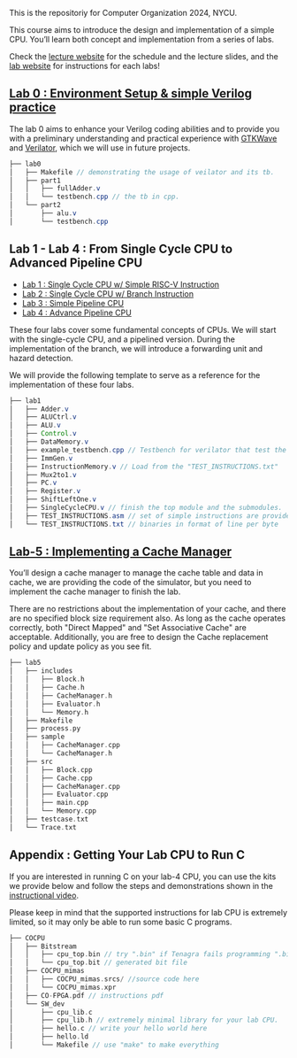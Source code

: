 This is the repositoriy for Computer Organization 2024, NYCU.

This course aims to introduce the design and implementation of a simple CPU. 
You’ll learn both concept and implementation from a series of labs.

Check the [lecture website](https://people.cs.nycu.edu.tw/~ttyeh/course/2024_Spring/CS10014/outline.html) for the schedule and the lecture slides, and the [lab website](https://nycu-caslab.github.io/CO2024/index.html) for instructions for each labs!


## [Lab 0 : Environment Setup & simple Verilog practice](https://nycu-caslab.github.io/CO2024/labs/Lab%200.html)

The lab 0 aims to enhance your Verilog coding abilities and to provide you with a preliminary understanding and practical experience with [GTKWave](https://gtkwave.sourceforge.net/) and [Verilator](https://www.veripool.org/verilator/), which we will use in future projects.
```java
├── lab0
│   ├── Makefile // demonstrating the usage of veilator and its tb.
│   ├── part1
│   │   ├── fullAdder.v
│   │   └── testbench.cpp // the tb in cpp.
│   └── part2
│       ├── alu.v
│       └── testbench.cpp
```


## Lab 1 - Lab 4 : From Single Cycle CPU to Advanced Pipeline CPU

- [Lab 1 : Single Cycle CPU w/ Simple RISC-V Instruction](https://nycu-caslab.github.io/CO2024/labs/Lab%201.html)
- [Lab 2 : Single Cycle CPU w/ Branch Instruction](https://nycu-caslab.github.io/CO2024/labs/Lab%202.html)
- [Lab 3 : Simple Pipeline CPU](https://nycu-caslab.github.io/CO2024/labs/Lab%203.html)
- [Lab 4 : Advance Pipeline CPU](https://nycu-caslab.github.io/CO2024/labs/Lab%204.html)

These four labs cover some fundamental concepts of CPUs. We will start with the single-cycle CPU, and a pipelined version. 
During the implementation of the branch, we will introduce a forwarding unit and hazard detection.

We will provide the following template to serve as a reference for the implementation of these four labs.
```java
├── lab1
│   ├── Adder.v
│   ├── ALUCtrl.v
│   ├── ALU.v
│   ├── Control.v
│   ├── DataMemory.v
│   ├── example_testbench.cpp // Testbench for verilator that test the CPU.
│   ├── ImmGen.v
│   ├── InstructionMemory.v // Load from the "TEST_INSTRUCTIONS.txt"
│   ├── Mux2to1.v
│   ├── PC.v
│   ├── Register.v
│   ├── ShiftLeftOne.v
│   ├── SingleCycleCPU.v // finish the top module and the submodules.
│   ├── TEST_INSTRUCTIONS.asm // set of simple instructions are provided
│   └── TEST_INSTRUCTIONS.txt // binaries in format of line per byte
```

## [Lab-5 : Implementing a Cache Manager](https://nycu-caslab.github.io/CO2024/labs/Lab%205.html)

You’ll design a cache manager to manage the cache table and data in cache, we are providing the code of the simulator, but you need to implement the cache manager to finish the lab.

There are no restrictions about the implementation of your cache, and there are no specified block size requirement also. As long as the cache operates correctly, both "Direct Mapped" and "Set Associative Cache" are acceptable. Additionally, you are free to design the Cache replacement policy and update policy as you see fit.

```c
├── lab5
│   ├── includes
│   │   ├── Block.h
│   │   ├── Cache.h
│   │   ├── CacheManager.h
│   │   ├── Evaluator.h
│   │   └── Memory.h
│   ├── Makefile
│   ├── process.py
│   ├── sample
│   │   ├── CacheManager.cpp
│   │   └── CacheManager.h
│   ├── src
│   │   ├── Block.cpp
│   │   ├── Cache.cpp
│   │   ├── CacheManager.cpp
│   │   ├── Evaluator.cpp
│   │   ├── main.cpp
│   │   └── Memory.cpp
│   ├── testcase.txt
│   └── Trace.txt
```

## Appendix : Getting Your Lab CPU to Run C

If you are interested in running C on your lab-4 CPU, you can use the kits we provide below and follow the steps and demonstrations shown in the [instructional video](https://drive.google.com/file/d/1nEIGAVXTM3-w0m5Q4jJV8ISoqoSjpM4X/view?usp=sharing).

Please keep in mind that the supported instructions for lab CPU is extremely limited, so it may only be able to run some basic C programs.
```c
├── COCPU
│   ├── Bitstream
│   │   ├── cpu_top.bin // try ".bin" if Tenagra fails programming ".bit"
│   │   └── cpu_top.bit // generated bit file
│   ├── COCPU_mimas
│   │   ├── COCPU_mimas.srcs/ //source code here
│   │   └── COCPU_mimas.xpr
│   ├── CO-FPGA.pdf // instructions pdf
│   └── SW_dev
│       ├── cpu_lib.c
│       ├── cpu_lib.h // extremely minimal library for your lab CPU.
│       ├── hello.c // write your hello world here
│       ├── hello.ld
│       └── Makefile // use "make" to make everything
```

